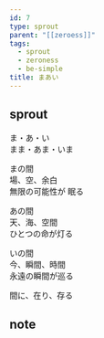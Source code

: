```yaml
---
id: 7
type: sprout
parent: "[[zeroess]]"
tags:
  - sprout
  - zeroness
  - be-simple
title: まあい
---
```

## sprout
ま・あ・い  
まま・あま・いま

まの間  
場、空、余白  
無限の可能性が 眠る

あの間  
天、海、空間  
ひとつの命が灯る

いの間  
今、瞬間、時間  
永遠の瞬間が巡る

間に、在り、存る
## note

